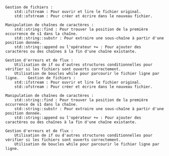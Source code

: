     Gestion de fichiers :
        std::ifstream : Pour ouvrir et lire le fichier original.
        std::ofstream : Pour créer et écrire dans le nouveau fichier.

    Manipulation de chaînes de caractères :
        std::string::find : Pour trouver la position de la première occurrence de s1 dans la chaîne.
        std::string::substr : Pour extraire une sous-chaîne à partir d'une position donnée.
        std::string::append ou l'opérateur += : Pour ajouter des caractères ou des chaînes à la fin d'une chaîne existante.

    Gestion d'erreurs et de flux :
        Utilisation de if ou d'autres structures conditionnelles pour vérifier si les fichiers sont ouverts correctement.
        Utilisation de boucles while pour parcourir le fichier ligne par ligne.    Gestion de fichiers :
        std::ifstream : Pour ouvrir et lire le fichier original.
        std::ofstream : Pour créer et écrire dans le nouveau fichier.

    Manipulation de chaînes de caractères :
        std::string::find : Pour trouver la position de la première occurrence de s1 dans la chaîne.
        std::string::substr : Pour extraire une sous-chaîne à partir d'une position donnée.
        std::string::append ou l'opérateur += : Pour ajouter des caractères ou des chaînes à la fin d'une chaîne existante.

    Gestion d'erreurs et de flux :
        Utilisation de if ou d'autres structures conditionnelles pour vérifier si les fichiers sont ouverts correctement.
        Utilisation de boucles while pour parcourir le fichier ligne par ligne.